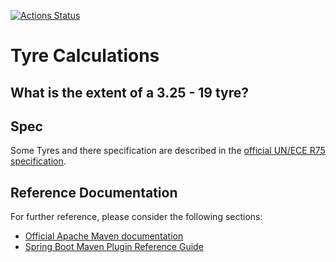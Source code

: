 [![Actions Status](https://github.com/oberwiesenfeld/tyres-oberwiesenfeld-tech/workflows/Java%20Continuous%20Integration%20Action/badge.svg)](https://github.com/oberwiesenfeld/tyres-oberwiesenfeld-tech/actions)
# Tyre Calculations

## What is the extent of a 3.25 - 19 tyre?

## Spec
Some Tyres and there specification are described in the [official UN/ECE R75 specification](https://eur-lex.europa.eu/legal-content/DE/TXT/?uri=CELEX%3A42011X0330%2802%29).

## Reference Documentation
For further reference, please consider the following sections:

* [Official Apache Maven documentation](https://maven.apache.org/guides/index.html)
* [Spring Boot Maven Plugin Reference Guide](https://docs.spring.io/spring-boot/docs/2.1.9.RELEASE/maven-plugin/)

